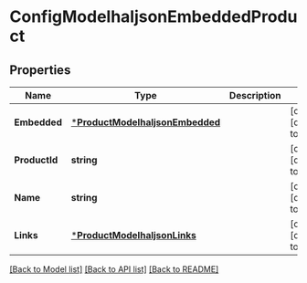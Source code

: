 # ConfigModelhaljsonEmbeddedProduct

## Properties
Name | Type | Description | Notes
------------ | ------------- | ------------- | -------------
**Embedded** | [***ProductModelhaljsonEmbedded**](ProductModelhaljson__embedded.md) |  | [optional] [default to null]
**ProductId** | **string** |  | [optional] [default to null]
**Name** | **string** |  | [optional] [default to null]
**Links** | [***ProductModelhaljsonLinks**](ProductModelhaljson__links.md) |  | [optional] [default to null]

[[Back to Model list]](../README.md#documentation-for-models) [[Back to API list]](../README.md#documentation-for-api-endpoints) [[Back to README]](../README.md)


